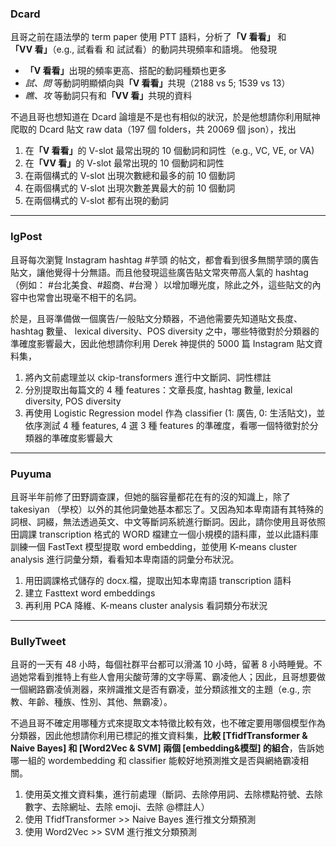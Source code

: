 ### Dcard

且哥之前在語法學的 term paper 使用 PTT 語料，分析了<strong>「V 看看」</strong> 和<strong>「VV 看」</strong>（e.g., 試看看 和 試試看）的動詞共現頻率和語境。
他發現

- <strong>「V 看看」</strong>出現的頻率更高、搭配的動詞種類也更多
- _試、問_ 等動詞明顯傾向與<strong>「V 看看」</strong>共現（2188 vs 5; 1539 vs 13）
- _瞧、攻_ 等動詞只有和<strong>「VV 看」</strong>共現的資料

不過且哥也想知道在 Dcard 論壇是不是也有相似的狀況，於是他想請你利用賦神爬取的 Dcard 貼文 raw data（197 個 folders，共 20069 個 json），找出

1. 在<strong>「V 看看」</strong>的 V-slot 最常出現的 10 個動詞和詞性（e.g., VC, VE, or VA)
2. 在<strong>「VV 看」</strong>的 V-slot 最常出現的 10 個動詞和詞性
3. 在兩個構式的 V-slot 出現次數總和最多的前 10 個動詞
4. 在兩個構式的 V-slot 出現次數差異最大的前 10 個動詞
5. 在兩個構式的 V-slot 都有出現的動詞

---

### IgPost

且哥每次瀏覽 Instagram hashtag #芋頭 的帖文，都會看到很多無關芋頭的廣告貼文，讓他覺得十分無語。而且他發現這些廣告貼文常夾帶高人氣的 hashtag（例如： #台北美食、#超商、#台灣 ）以增加曝光度，除此之外，這些貼文的內容中也常會出現毫不相干的名詞。

於是，且哥準備做一個廣告/一般貼文分類器，不過他需要先知道貼文長度、hashtag 數量、 lexical diversity、POS diversity 之中，哪些特徵對於分類器的準確度影響最大，因此他想請你利用 Derek 神提供的 5000 篇 Instagram 貼文資料集，

1. 將內文前處理並以 ckip-transformers 進行中文斷詞、詞性標註
2. 分別提取出每篇文的 4 種 features：文章長度, hashtag 數量, lexical diversity, POS diversity
3. 再使用 Logistic Regression model 作為 classifier (1: 廣告, 0: 生活貼文)，並依序測試 4 種 features, 4 選 3 種 features 的準確度，看哪一個特徵對於分類器的準確度影響最大

---

### Puyuma

且哥半年前修了田野調查課，但她的腦容量都花在有的沒的知識上，除了 takesiyan （學校）以外的其他詞彙她基本都忘了。又因為知本卑南語有其特殊的詞根、詞綴，無法透過英文、中文等斷詞系統進行斷詞。因此，請你使用且哥依照田調課 transcription 格式的 WORD 檔建立一個小規模的語料庫，並以此語料庫訓練一個 FastText 模型提取 word embedding，並使用 K-means cluster analysis 進行詞彙分類，看看知本卑南語的詞彙分布狀況。

1. 用田調課格式儲存的 docx.檔，提取出知本卑南語 transcription 語料
2. 建立 Fasttext word embeddings
3. 再利用 PCA 降維、K-means cluster analysis 看詞類分布狀況

---

### BullyTweet

且哥的一天有 48 小時，每個社群平台都可以滑滿 10 小時，留著 8 小時睡覺。不過她常看到推特上有些人會用尖酸苛薄的文字辱罵、霸凌他人；因此，且哥想要做一個網路霸凌偵測器，來辨識推文是否有霸凌，並分類該推文的主題（e.g., 宗教、年齡、種族、性別、其他、無霸凌）。

不過且哥不確定用哪種方式來提取文本特徵比較有效，也不確定要用哪個模型作為分類器，因此他想請你利用已標記的推文資料集，**比較 [TfidfTransformer & Naive Bayes] 和 [Word2Vec & SVM] 兩個 [embedding&模型] 的組合**，告訴她哪一組的 wordembedding 和 classifier 能較好地預測推文是否與網絡霸凌相關。

1. 使用英文推文資料集，進行前處理（斷詞、去除停用詞、去除標點符號、去除數字、去除網址、去除 emoji、去除 @標註人）
2. 使用 TfidfTransformer >> Naive Bayes 進行推文分類預測
3. 使用 Word2Vec >> SVM 進行推文分類預測
